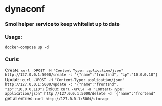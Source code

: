 # dynaconf
### Smol helper service to keep whitelist up to date
### Usage:
```docker-compose up -d```
### Curls:
Create: ```curl -XPOST -H "Content-Type: application/json" http://127.0.0.1:5000/create -d '{"name":"frontend", "ip":"10.0.0.10"}```
Update: ```curl -XPOST -H "Content-Type: application/json" http://127.0.0.1:5000/update -d '{"name":"frontend", "ip":"10.0.0.110"}```
Delete: ```curl -XPOST -H "Content-Type: application/json" http://127.0.0.1:5000/delete -d '{"name":"frontend"```
get all entries: ```curl http://127.0.0.1:5000/storage```
